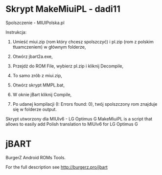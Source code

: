Skrypt MakeMiuiPL - dadi11
==========================
Spolszczenie - MIUIPolska.pl

Instrukcja:

1. Umieść miui.zip (rom który chcesz spolszczyć) i pl.zip (rom z polskim tłuamczeniem) w głównym folderze,

2. Otwórz jbart2a.exe,

3. Przejdź do ROM File, wybierz pl.zip i kliknij Decompile,

4. To samo zrób z miui.zip,

5. Otwórz skrypt MMPL.bat,

6. W oknie jBart kliknij Compile,

7. Po udanej kompilacji (I: Errors found: 0), twój spolszczony rom znajduje się w folderze output. 

Skrypt utworzony dla MIUIv6 - LG Optimus G
MakeMiuiPL is a script that allows to easily add Polish translation to MIUIv6 for LG Optimus G

jBART
=====

BurgerZ Android ROMs Tools.

For the full description see http://burgerz.pro/jbart
